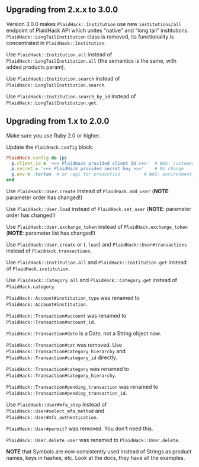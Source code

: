 ## Upgrading from 2.x.x to 3.0.0

Version 3.0.0 makes `PlaidHack::Institution` use new `institutions/all` endpoint
of PlaidHack API which unites "native" and "long tail" institutions.
`PlaidHack::LongTailInstitution` class is removed, its functionality is
concentrated in `PlaidHack::Institution`.

Use `PlaidHack::Institution.all` instead of `PlaidHack::LongTailInstitution.all` (the
semantics is the same, with added products param).

Use `PlaidHack::Institution.search` instead of `PlaidHack::LongTailInstitution.search`.

Use `PlaidHack::Institution.search_by_id` instead of `PlaidHack::LongTailInstitution.get`.


## Upgrading from 1.x to 2.0.0

Make sure you use Ruby 2.0 or higher.

Update the `PlaidHack.config` block:

```ruby
PlaidHack.config do |p|
  p.client_id = '<<< PlaidHack provided client ID >>>'  # WAS: customer_id
  p.secret = '<<< PlaidHack provided secret key >>>'    # No change
  p.env = :tartan  # or :api for production         # WAS: environment_location
end
```

Use `PlaidHack::User.create` instead of `PlaidHack.add_user` (**NOTE**: parameter order has changed!)

Use `PlaidHack::User.load` instead of `PlaidHack.set_user` (**NOTE**: parameter order has changed!)

Use `PlaidHack::User.exchange_token` instead of `PlaidHack.exchange_token` (**NOTE**: parameter list has changed!)

Use `PlaidHack::User.create` or (`.load`) and `PlaidHack::User#transactions` instead of `PlaidHack.transactions`.

Use `PlaidHack::Institution.all` and `PlaidHack::Institution.get` instead of `PlaidHack.institution`.

Use `PlaidHack::Category.all` and `PlaidHack::Category.get` instead of `PlaidHack.category`.

`PlaidHack::Account#institution_type` was renamed to `PlaidHack::Account#institution`.

`PlaidHack::Transaction#account` was renamed to `PlaidHack::Transaction#account_id`.

`PlaidHack::Transaction#date` is a Date, not a String object now.

`PlaidHack::Transaction#cat` was removed. Use `PlaidHack::Transaction#category_hierarchy` and `PlaidHack::Transaction#category_id` directly.

`PlaidHack::Transaction#category` was renamed to `PlaidHack::Transaction#category_hierarchy`.

`PlaidHack::Transaction#pending_transaction` was renamed to `PlaidHack::Transaction#pending_transaction_id`.

Use `PlaidHack::User#mfa_step` instead of `PlaidHack::User#select_mfa_method` and `PlaidHack::User#mfa_authentication`.

`PlaidHack::User#permit?` was removed. You don't need this.

`PlaidHack::User.delete_user` was renamed to `PlaidHack::User.delete`.

**NOTE** that Symbols are now consistently used instead of Strings as product names, keys in hashes, etc. Look at the docs, they have all the examples.
